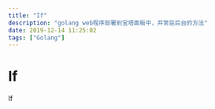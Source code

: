 ```yaml
---
title: "If"
description: "golang web程序部署到宝塔面板中，并常驻后台的方法"
date: 2019-12-14 11:25:02
tags: ["Golang"]
---
```


# If

If